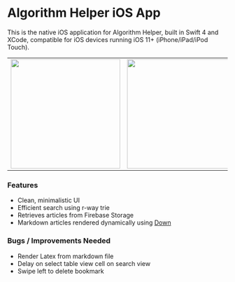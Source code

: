 # Algorithm Helper iOS App

This is the native iOS application for Algorithm Helper, built in Swift 4 and XCode, compatible for 
iOS devices running iOS 11+ (iPhone/iPad/iPod Touch).

<table align="center">
    <tr>
        <td>
            <img src="https://media.giphy.com/media/xULW8xOk7BfzeeoNDG/giphy.gif" width="250px">
        </td>
        <td>
            <img src="https://media.giphy.com/media/xULW8vrhRjtBv3UJ8c/giphy.gif" width="250px">
        </td>
    </tr>
</table>

### Features

- Clean, minimalistic UI
- Efficient search using r-way trie
- Retrieves articles from Firebase Storage
- Markdown articles rendered dynamically using [Down](https://github.com/iwasrobbed/Down)

### Bugs / Improvements Needed

- Render Latex from markdown file
- Delay on select table view cell on search view
- Swipe left to delete bookmark
